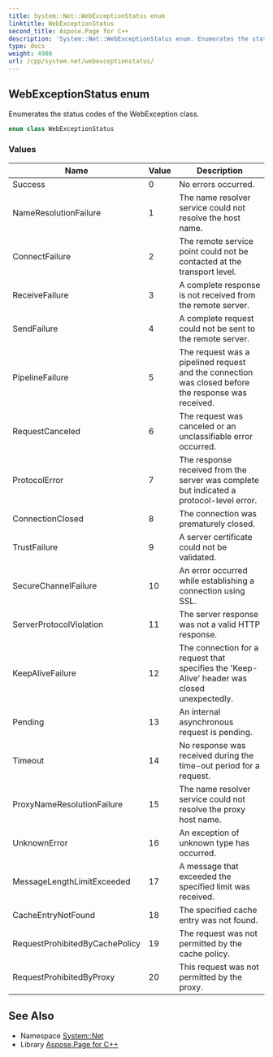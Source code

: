 ```yaml
---
title: System::Net::WebExceptionStatus enum
linktitle: WebExceptionStatus
second_title: Aspose.Page for C++
description: 'System::Net::WebExceptionStatus enum. Enumerates the status codes of the WebException class in C++.'
type: docs
weight: 4900
url: /cpp/system.net/webexceptionstatus/
---
```

## WebExceptionStatus enum


Enumerates the status codes of the WebException class.

```cpp
enum class WebExceptionStatus
```

### Values

| Name | Value | Description |
| --- | --- | --- |
| Success | 0 | No errors occurred. |
| NameResolutionFailure | 1 | The name resolver service could not resolve the host name. |
| ConnectFailure | 2 | The remote service point could not be contacted at the transport level. |
| ReceiveFailure | 3 | A complete response is not received from the remote server. |
| SendFailure | 4 | A complete request could not be sent to the remote server. |
| PipelineFailure | 5 | The request was a pipelined request and the connection was closed before the response was received. |
| RequestCanceled | 6 | The request was canceled or an unclassifiable error occurred. |
| ProtocolError | 7 | The response received from the server was complete but indicated a protocol-level error. |
| ConnectionClosed | 8 | The connection was prematurely closed. |
| TrustFailure | 9 | A server certificate could not be validated. |
| SecureChannelFailure | 10 | An error occurred while establishing a connection using SSL. |
| ServerProtocolViolation | 11 | The server response was not a valid HTTP response. |
| KeepAliveFailure | 12 | The connection for a request that specifies the 'Keep-Alive' header was closed unexpectedly. |
| Pending | 13 | An internal asynchronous request is pending. |
| Timeout | 14 | No response was received during the time-out period for a request. |
| ProxyNameResolutionFailure | 15 | The name resolver service could not resolve the proxy host name. |
| UnknownError | 16 | An exception of unknown type has occurred. |
| MessageLengthLimitExceeded | 17 | A message that exceeded the specified limit was received. |
| CacheEntryNotFound | 18 | The specified cache entry was not found. |
| RequestProhibitedByCachePolicy | 19 | The request was not permitted by the cache policy. |
| RequestProhibitedByProxy | 20 | This request was not permitted by the proxy. |

## See Also

* Namespace [System::Net](../)
* Library [Aspose.Page for C++](../../)

